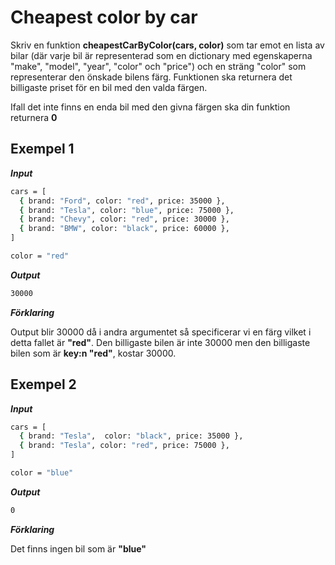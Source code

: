 # Cheapest color by car

Skriv en funktion **cheapestCarByColor(cars, color)** som tar emot en lista av bilar (där varje bil är representerad som en dictionary med egenskaperna "make", "model", "year", "color" och "price") och en sträng "color" som representerar den önskade bilens färg. Funktionen ska returnera det billigaste priset för en bil med den valda färgen.

Ifall det inte finns en enda bil med den givna färgen ska din funktion returnera **0**

## Exempel 1

**_Input_**

```bash
cars = [
  { brand: "Ford", color: "red", price: 35000 },
  { brand: "Tesla", color: "blue", price: 75000 },
  { brand: "Chevy", color: "red", price: 30000 },
  { brand: "BMW", color: "black", price: 60000 },
]

color = "red"
```

**_Output_**

```bash
30000
```

**_Förklaring_**

Output blir 30000 då i andra argumentet så specificerar vi en färg vilket i detta fallet är **"red"**. Den billigaste bilen är inte 30000 men den billigaste bilen som är **key:n "red"**, kostar 30000.

## Exempel 2

**_Input_**

```bash
cars = [
  { brand: "Tesla",  color: "black", price: 35000 },
  { brand: "Tesla", color: "red", price: 75000 },
]

color = "blue"
```

**_Output_**

```bash
0
```

**_Förklaring_**

Det finns ingen bil som är **"blue"**
